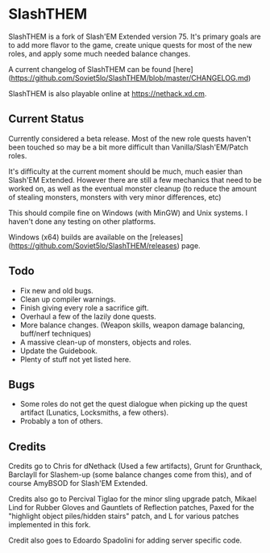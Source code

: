 SlashTHEM
=====================

SlashTHEM is a fork of Slash'EM Extended version 75.  It's primary goals are to add more flavor to the game, create unique quests for most of the new roles, and apply some much needed balance changes.

A current changelog of SlashTHEM can be found [here] (https://github.com/Soviet5lo/SlashTHEM/blob/master/CHANGELOG.md)

SlashTHEM is also playable online at https://nethack.xd.cm.

Current Status
--------------

Currently considered a beta release.  Most of the new role quests haven't been touched so may be a bit more difficult than Vanilla/Slash'EM/Patch roles.

It's difficulty at the current moment should be much, much easier than Slash'EM Extended.  However there are still a few mechanics that need to be worked on, as well as the eventual monster cleanup (to reduce the amount of stealing monsters, monsters with very minor differences, etc)

This should compile fine on Windows (with MinGW) and Unix systems.  I haven't done any testing on other platforms.

Windows (x64) builds are available on the [releases] (https://github.com/Soviet5lo/SlashTHEM/releases) page.

Todo
----

- Fix new and old bugs.
- Clean up compiler warnings.
- Finish giving every role a sacrifice gift.
- Overhaul a few of the lazily done quests.
- More balance changes. (Weapon skills, weapon damage balancing, buff/nerf techniques)
- A massive clean-up of monsters, objects and roles.
- Update the Guidebook.
- Plenty of stuff not yet listed here.

Bugs
----
- Some roles do not get the quest dialogue when picking up the quest artifact (Lunatics, Locksmiths, a few others).
- Probably a ton of others.

Credits
-------
Credits go to Chris for dNethack (Used a few artifacts), Grunt for Grunthack, BarclayII for Slashem-up (some balance changes come from this), and of course AmyBSOD for Slash'EM Extended.

Credits also go to Percival Tiglao for the minor sling upgrade patch, Mikael Lind for Rubber Gloves and Gauntlets of Reflection patches, Paxed for the "highlight object piles/hidden stairs" patch, and L for various patches implemented in this fork.

Credit also goes to Edoardo Spadolini for adding server specific code.
